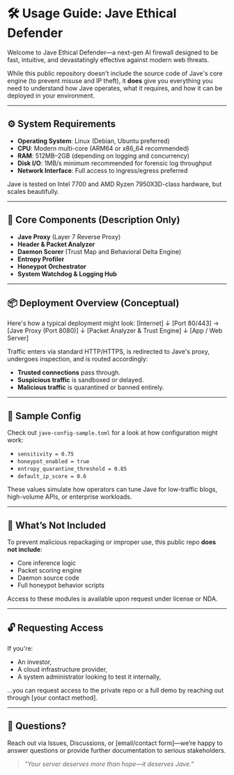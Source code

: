 # 🛠 Usage Guide: Jave Ethical Defender

Welcome to Jave Ethical Defender—a next-gen AI firewall designed to be fast, intuitive, and devastatingly effective against modern web threats.

While this public repository doesn't include the source code of Jave's core engine (to prevent misuse and IP theft), it **does** give you everything you need to understand how Jave operates, what it requires, and how it can be deployed in your environment.

---

## ⚙️ System Requirements

- **Operating System**: Linux (Debian, Ubuntu preferred)
- **CPU**: Modern multi-core (ARM64 or x86_64 recommended)
- **RAM**: 512MB–2GB (depending on logging and concurrency)
- **Disk I/O**: 1MB/s minimum recommended for forensic log throughput
- **Network Interface**: Full access to ingress/egress preferred

Jave is tested on Intel 7700 and AMD Ryzen 7950X3D-class hardware, but scales beautifully.

---

## 🧩 Core Components (Description Only)

- **Jave Proxy** (Layer 7 Reverse Proxy)
- **Header & Packet Analyzer**
- **Daemon Scorer** (Trust Map and Behavioral Delta Engine)
- **Entropy Profiler**
- **Honeypot Orchestrator**
- **System Watchdog & Logging Hub**

---

## 📦 Deployment Overview (Conceptual)

Here's how a typical deployment might look:
[Internet] ↓ [Port 80/443] → [Jave Proxy (Port 8080)] ↓ [Packet Analyzer & Trust Engine] ↓ [App / Web Server]

Traffic enters via standard HTTP/HTTPS, is redirected to Jave's proxy, undergoes inspection, and is routed accordingly:
- **Trusted connections** pass through.
- **Suspicious traffic** is sandboxed or delayed.
- **Malicious traffic** is quarantined or banned entirely.

---

## 🧪 Sample Config

Check out `jave-config-sample.toml` for a look at how configuration might work:

- `sensitivity = 0.75`
- `honeypot_enabled = true`
- `entropy_quarantine_threshold = 0.85`
- `default_ip_score = 0.6`

These values simulate how operators can tune Jave for low-traffic blogs, high-volume APIs, or enterprise workloads.

---

## 🛑 What’s Not Included

To prevent malicious repackaging or improper use, this public repo **does not include**:

- Core inference logic
- Packet scoring engine
- Daemon source code
- Full honeypot behavior scripts

Access to these modules is available upon request under license or NDA.

---

## 🔓 Requesting Access

If you're:
- An investor,
- A cloud infrastructure provider,
- A system administrator looking to test it internally,

...you can request access to the private repo or a full demo by reaching out through [your contact method].

---

## 💬 Questions?

Reach out via Issues, Discussions, or [email/contact form]—we’re happy to answer questions or provide further documentation to serious stakeholders.

> _“Your server deserves more than hope—it deserves Jave.”_
